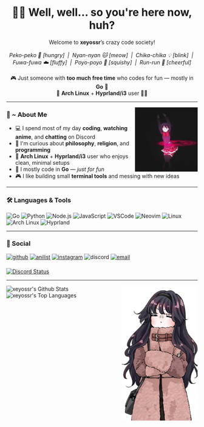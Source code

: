 <h1 align="center">😮‍💨 Well, well... so you're here now, huh?</h1>
<p align="center">
  Welcome to <b>xeyossr</b>’s crazy code society!<br><br>
  <i>Peko-peko 🍱 [hungry] &nbsp;|&nbsp; Nyan-nyan 🐱 [meow] &nbsp;|&nbsp; Chika-chika 💡 [blink] &nbsp;|&nbsp; Fuwa-fuwa ☁️ [fluffy] &nbsp;|&nbsp; Poyo-poyo 🫠 [squishy] &nbsp;|&nbsp; Run-run 🎀 [cheerful]</i><br><br>
  🎮 Just someone with <b>too much free time</b> who codes for fun — mostly in <b>Go</b> 🐹<br>
  🐧 <b>Arch Linux</b> + <b>Hyprland/i3</b> user 💙💜
</p>

---

<img src=".github/rikka2.gif" width="165" align="right">

### 🦊 ~ About Me

- 💻 I spend most of my day **coding**, **watching anime**, and **chatting** on Discord
- 🧠 I'm curious about **philosophy**, **religion**, and **programming**
- 🐧 **Arch Linux** + **Hyprland/i3** user who enjoys clean, minimal setups
- 🐹 I mostly code in **Go** — _just for fun_
- 🎮 I like building small **terminal tools** and messing with new ideas

---

### 🛠️ Languages & Tools

![Go](https://img.shields.io/badge/Go-00ADD8?style=for-the-badge&logo=go&logoColor=white)
![Python](https://img.shields.io/badge/Python-3670A0?style=for-the-badge&logo=python&logoColor=ffdd54)
![Node.js](https://img.shields.io/badge/Node.js-339933?style=for-the-badge&logo=nodedotjs&logoColor=white)
![JavaScript](https://img.shields.io/badge/JavaScript-F7DF1E?style=for-the-badge&logo=javascript&logoColor=black)
![VSCode](https://img.shields.io/badge/VSCode-007ACC?style=for-the-badge&logo=visual-studio-code&logoColor=white)
![Neovim](https://img.shields.io/badge/Neovim-57A143?style=for-the-badge&logo=neovim&logoColor=white)
![Linux](https://img.shields.io/badge/Linux-FCC624?style=for-the-badge&logo=linux&logoColor=black)
![Arch Linux](https://img.shields.io/badge/Arch_Linux-1793D1?style=for-the-badge&logo=arch-linux&logoColor=white)
![Hyprland](https://img.shields.io/badge/Hyprland-32b8d8?style=for-the-badge&logo=linux&logoColor=white)

---

### 🔗 Social

[<img src="https://img.shields.io/badge/github-%2324292e.svg?&style=for-the-badge&logo=github&logoColor=white" alt=github style="margin-bottom: 7px;" />](https://github.com/xeyossr)
[<img src="https://img.shields.io/badge/AniList-blue?style=for-the-badge&logo=anilist&logoColor=white" alt=anilist style="margin-bottom: 7px;" />](https://anilist.co/user/yeaweeb/)
[<img src="https://img.shields.io/badge/Instagram-E4405F?style=for-the-badge&logo=instagram&logoColor=white" alt="instagram" style="margin-bottom: 7px;" />](https://instagram.com/xeyossr)
<img src="https://img.shields.io/badge/Discord-wrathioo-5865F2?style=for-the-badge&logo=discord&logoColor=white" alt="discord" style="margin-bottom: 7px;" />
[<img src="https://img.shields.io/badge/E--Mail-gray.svg?&style=for-the-badge&logo=maildotru&logoColor=white" alt="email" style="margin-bottom: 7px;" />](mailto:yeaweeb@duck.com)

[<img src="https://dsc-readme.tsuni.dev/api/user/1379125777710190637" alt="Discord Status" />](https://discord.com/users/1379125777710190637)

---

  <img width="200px" src=".github/waguri.png" align="right"/>
   <img alt="xeyossr's Github Stats" src="https://github-readme-stats.vercel.app/api?username=xeyossr&show_icons=true&theme=react&hide_border=true&bg_color=0D1117&v=1" />
   <img alt="xeyossr's Top Languages" src="https://github-readme-stats.vercel.app/api/top-langs/?username=xeyossr&langs_count=8&count_private=true&layout=compact&theme=react&hide_border=true&bg_color=0D1117&v=1" />


